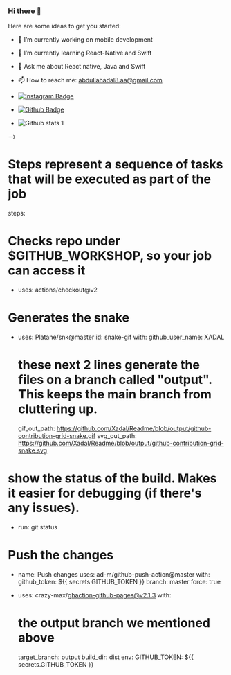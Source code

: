 ### Hi there 👋

Here are some ideas to get you started:

- 🔭 I’m currently working on mobile development
- 🌱 I’m currently learning React-Native and Swift
- 💬 Ask me about React native, Java and Swift
- 📫 How to reach me: abdullahadal8.aa@gmail.com
- [![Instagram Badge](https://img.shields.io/badge/-abdullahadall-C13584?style=flat-quare&labelColor=C13584&logo=instagram&logoColor=white&link=link)](link) 
- [![Github Badge](https://img.shields.io/badge/-XADAL-000?style=quare&labelColor=000&logo=Github&logoColor=white&link=link)](link) 

- ![Github stats 1](https://github-readme-stats.vercel.app/api?username=XADAL&show_icons=true&theme=gradient) 

-->


# Steps represent a sequence of tasks that will be executed as part of the job
steps:

# Checks repo under $GITHUB_WORKSHOP, so your job can access it
  - uses: actions/checkout@v2

# Generates the snake  
  - uses: Platane/snk@master
    id: snake-gif
    with:
      github_user_name: XADAL
      # these next 2 lines generate the files on a branch called "output". This keeps the main branch from cluttering up.
      gif_out_path: https://github.com/Xadal/Readme/blob/output/github-contribution-grid-snake.gif
      svg_out_path: https://github.com/Xadal/Readme/blob/output/github-contribution-grid-snake.svg

 # show the status of the build. Makes it easier for debugging (if there's any issues).
  - run: git status

  # Push the changes
  - name: Push changes
    uses: ad-m/github-push-action@master
    with:
      github_token: ${{ secrets.GITHUB_TOKEN }}
      branch: master
      force: true

  - uses: crazy-max/ghaction-github-pages@v2.1.3
    with:
      # the output branch we mentioned above
      target_branch: output
      build_dir: dist
    env:
      GITHUB_TOKEN: ${{ secrets.GITHUB_TOKEN }}
